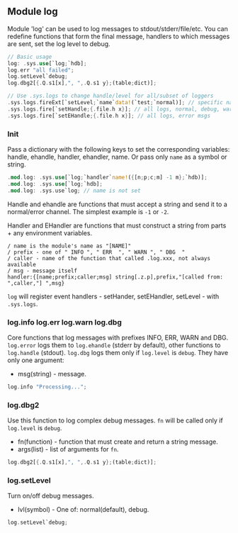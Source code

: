 ## Module log

Module 'log' can be used to log messages to stdout/stderr/file/etc. You can redefine functions that form the final message, handlers to which messages are sent, set the log level to debug.
```Rust
// Basic usage
log: .sys.use[`log;`hdb];
log.err "all failed";
log.setLevel`debug;
log.dbg2[{.Q.s1[x],", ",.Q.s1 y};(table;dict)];

// Use .sys.logs to change handle/level for all/subset of loggers
.sys.logs.fireExt[`setLevel;`name`data!(`test;`normal)]; // specific name
.sys.logs.fire[`setHandle;{.file.h x}]; // all logs, normal, debug, warning msgs
.sys.logs.fire[`setEHandle;{.file.h x}]; // all logs, error msgs
```

### Init

Pass a dictionary with the following keys to set the corresponding variables: handle, ehandle, handler, ehandler, name. Or pass only `name` as a symbol or string.
```Rust
.mod.log: .sys.use[`log;`handler`name!({[n;p;c;m] -1 m};`hdb)];
.mod.log: .sys.use[`log;`hdb];
.mod.log: .sys.use`log; // name is not set
```

Handle and ehandle are functions that must accept a string and send it to a normal/error channel. The simplest example is `-1` or `-2`.

Handler and EHandler are functions that must construct a string from parts + any environment variables.
```
/ name is the module's name as "[NAME]"
/ prefix - one of " INFO ", " ERR  ", " WARN ", " DBG  "
/ caller - name of the function that called .log.xxx, not always available
/ msg - message itself
handler:{[name;prefix;caller;msg] string[.z.p],prefix,"[called from: ",caller,"] ",msg}
```

`log` will register event handlers - setHander, setEHandler, setLevel - with `.sys.logs`.

### log.info log.err log.warn log.dbg

Core functions that log messages with prefixes INFO, ERR, WARN and DBG. `log.error` logs them to `log.ehandle` (stderr by default), other functions to `log.handle` (stdout). `log.dbg` logs them only if `log.level` is `debug`. They have only one argument:
* msg(string) - message.

```Rust
log.info "Processing...";
```

### log.dbg2

Use this function to log complex debug messages. `fn` will be called only if `log.level` is `debug`.
* fn(function) - function that must create and return a string message.
* args(list) - list of arguments for `fn`.

```Rust
log.dbg2[{.Q.s1[x],", ",.Q.s1 y};(table;dict)];
```

### log.setLevel

Turn on/off debug messages.
* lvl(symbol) - One of: normal(default), debug.

```Rust
log.setLevel`debug;
```
